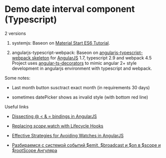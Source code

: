 # Demo date interval component (Typescript)

2 versions

1. systemjs: Baseon on [Material Start ES6 Tutorial](https://github.com/angular/material-start/tree/es6-tutorial).

2. angularjs-typescript-webpack: Baseon on [angularjs-typescript-webpack skeleton](https://github.com/vsternbach/angularjs-typescript-webpack) for [AngularJS](http://angularjs.org/) 1.7, typescript 2.9 and webpack 4.5 Project uses [angular-ts-decorators](https://github.com/vsternbach/angular-ts-decorators) to mimic angular 2+ style development in angularjs environment with typescript and webpack.

Some notes:

- Last month button susctract exact month (in requirements 30 days)

- sometimes datePicker shows as invalid style (with bottom red line)

Useful links

- [Dissecting @ < & = bindings in AngularJS](http://blog.krawaller.se/posts/dissecting-bindings-in-angularjs/)

- [Replacing $scope.$watch with Lifecycle Hooks](https://www.codelord.net/2016/12/13/replacing-%24scope-dot-%24watch-with-lifecycle-hooks/)

- [Effective Strategies for Avoiding Watches in AngularJS](https://www.accelebrate.com/blog/effective-strategies-avoiding-watches-angularjs/)

- [Разбираемся с системой событий $emit, $broadcast и $on в $scope и \$rootScope Ангуляра](https://makeomatic.ru/blog/2014/10/07/Angular_scope_rootScope/)
